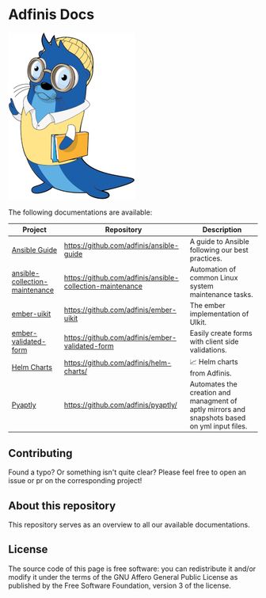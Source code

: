 # Adfinis Docs

![Lunkwill as a teacher](docs/images/lunkwill_erweiterungen_def_Lehrer.png)

The following documentations are available:

| Project | Repository | Description |
| ------- | ---------- | ----------- |
| [Ansible Guide](https://docs.adfinis.com/ansible-guide/) | https://github.com/adfinis/ansible-guide |  A guide to Ansible following our best practices. |
| [ansible-collection-maintenance](https://galaxy.ansible.com/ui/repo/published/adfinis/maintenance/) | https://github.com/adfinis/ansible-collection-maintenance |  Automation of common Linux system maintenance tasks. |
| [ember-uikit](https://docs.adfinis.com/ember-uikit/) | https://github.com/adfinis/ember-uikit |  The ember implementation of UIkit. |
| [ember-validated-form](https://docs.adfinis.com/ember-validated-form/) | https://github.com/adfinis/ember-validated-form |  Easily create forms with client side validations. |
| [Helm Charts](https://charts.adfinis.com/) | https://github.com/adfinis/helm-charts/ |  📈 Helm charts from Adfinis. |
| [Pyaptly](https://docs.adfinis.com/pyaptly/) | https://github.com/adfinis/pyaptly/ | Automates the creation and managment of aptly mirrors and snapshots based on yml input files. |

## Contributing

Found a typo? Or something isn't quite clear? Please feel free to open an issue or pr on the corresponding project!

## About this repository

This repository serves as an overview to all our available documentations.

## License

The source code of this page is free software: you can redistribute it and/or modify it under the terms of the GNU Affero General Public License as published by the Free Software Foundation, version 3 of the license.  
